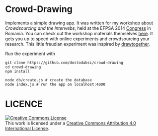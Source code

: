 # Crowd-Drawing

Implements a simple drawing app. It was written for my workshop about *Crowdsourcing and the Interwebs*, held at the EFPSA 2014 [Congress](http://more.efpsa.org/congress2014/) in Romania.
You can check out the workshop materials themselves [here](https://workshop.dablscience.org). It gets you up to speed with online experiments and crowdsourcing your research.
This little freudian experiment was inspired by [drawtogether](https://github.com/NYUCCL/drawtogether).

Run the experiment with
```
git clone https://github.com/dostodabsi/crowd-drawing
cd crowd-drawing
npm install

node db/create.js # create the database
node index.js # run the app on localhost:4000
```

# LICENCE
<a rel="license" href="http://creativecommons.org/licenses/by/4.0/"><img alt="Creative Commons License" style="border-width:0" src="http://i.creativecommons.org/l/by/4.0/88x31.png" /></a><br />This work is licensed under a <a rel="license" href="http://creativecommons.org/licenses/by/4.0/">Creative Commons Attribution 4.0 International License</a>.
